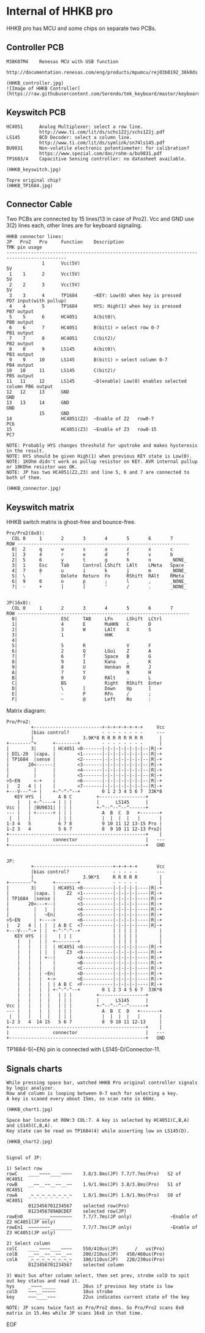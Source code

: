 Internal of HHKB pro
=====================
HHKB pro has MCU and some chips on separate two PCBs.

Controller PCB
--------------
    M38K07M4    Renesas MCU with USB function
                http://documentation.renesas.com/eng/products/mpumcu/rej03b0192_38k0ds.pdf

    (HHKB_controller.jpg)
    ![Image of HHKB Controller](https://raw.githubusercontent.com/Serendo/tmk_keyboard/master/keyboard/hhkb/doc/HHKB_img/HHKB_controller.jpg)

Keyswitch PCB
-------------
    HC4051      Analog Multiplexer: select a row line.
                http://www.ti.com/lit/ds/schs122j/schs122j.pdf
    LS145       BCD Decoder: select a column line.
                http://www.ti.com/lit/ds/symlink/sn74ls145.pdf
    BU9831      Non-volatile electronic potentiometer: for calibration?
                https://www.spezial.com/doc/rohm-a/bu9831.pdf
    TP1683/4    Capacitive Sensing controller: no datasheet available.

    (HHKB_keyswitch.jpg)

    Topre original chip?
    (HHKB_TP1684.jpg)


Connector Cable
---------------
Two PCBs are connected by 15 lines(13 in case of Pro2).
Vcc and GND use 3(2) lines each, other lines are for keyboard signaling.

    HHKB connector lines:
    JP   Pro2   Pro     Function    Description                               TMK pin usage
    --------------------------------------------------------------------------------------------
                 1      Vcc(5V)                                               5V
     1    1      2      Vcc(5V)                                               5V
     2    2      3      Vcc(5V)                                               5V
     3    3      4      TP1684      ~KEY: Low(0) when key is pressed          PD7 input(with pullup)
     4    4      5      TP1684      HYS: High(1) when key is pressed          PB7 output
     5    5      6      HC4051      A(bit0)\                                  PB0 output
     6    6      7      HC4051      B(bit1) > select row 0-7                  PB1 output
     7    7      8      HC4051      C(bit2)/                                  PB2 output
     8    8      9      LS145       A(bit0)\                                  PB3 output
     9    9     10      LS145       B(bit1) > select column 0-7               PB4 output
    10   10     11      LS145       C(bit2)/                                  PB5 output
    11   11     12      LS145       ~D(enable) Low(0) enables selected column PB6 output
    12   12     13      GND                                                   GND
    13   13     14      GND                                                   GND
                15      GND
    14                  HC4051(Z2)  ~Enable of Z2   row0-7                    PC6
    15                  HC4051(Z3)  ~Enable of Z3   row8-15                   PC7

    NOTE: Probably HYS changes threshold for upstroke and makes hysteresis in the result.
    NOTE: HYS should be given High(1) when previous KEY state is Low(0).
    NOTE: 1KOhm didn't work as pullup resistor on KEY. AVR internal pullup or 10KOhm resistor was OK.
    NOTE: JP has two HC4051(Z2,Z3) and line 5, 6 and 7 are connected to both of them.

    (HHKB_connector.jpg)


Keyswitch matrix
----------------
HHKB switch matrix is ghost-free and bounce-free.

    Pro/Pro2(8x8):
      COL 0     1       2       3       4       5       6       7
    ROW ---------------------------------------------------------------
      0|  2     q       w       s       a       z       x       c
      1|  3     4       r       e       d       f       v       b
      2|  5     6       y       t       g       h       n       _NONE_
      3|  1     Esc     Tab     Control LShift  LAlt    LMeta   Space
      4|  7     8       u       i       k       j       m       _NONE_
      5|  \     `       Delete  Return  Fn      RShift  RAlt    RMeta
      6|  9     0       o       p       ;       l       ,       _NONE_
      7|  -     +       ]       [       '       /       .       _NONE_


    JP(16x8):
      COL 0     1       2       3       4       5       6       7
    ROW ---------------------------------------------------------------
      0|                ESC     TAB     LFn     LShift  LCtrl
      1|                4       E       MuHKN   C       D
      2|                3       W       LAlt    X       S
      3|                1               HHK
      4|  
      5|                5       R               V       F
      6|                2       Q       LGui    Z       A
      7|                6       T       Space   B       G
      8|                9       I       Kana    ,       K
      9|                8       U       Henkan  M       J
      A|                7       Y               N       H
      B|                0       O       RAlt    .       L
      C|                BS              Right   RShift  Enter
      D|                \       [       Down    Up      ]
      E|                -       P       RFn     /       ;
      F|                ~       @       Left    Ro      :


Matrix diagram:

    Pro/Pro2:
             +-------------------------+-+-+-+-+-+-+-+     Vcc
             |bias control?            - - - - - - - -     ---
             |                  3.9K*8 R R R R R R R R      |
    +--------^+      +--------+        - - - - - - - -      |  
    |        3|      | HC4051 <0-------|-|-|-|-|-|-|-|--|R|-+
    | DIL-20  |capa. |        <1-------|-|-|-|-|-|-|-|--|R|-+
    | TP1684  |sense |        <2-------|-|-|-|-|-|-|-|--|R|-+
    |       20<------|        <3-------|-|-|-|-|-|-|-|--|R|-+
    |         |      |        <4-------|-|-|-|-|-|-|-|--|R|-+
    |         |      |        <5-------|-|-|-|-|-|-|-|--|R|-+
    >5~EN     <-+    |        <6-------|-|-|-|-|-|-|-|--|R|-+
    |   2   4 | |    |        <7-------|-|-|-|-|-|-|-|--|R|-+
    +---V---^-+ |    +-^-^-^--+        0 1 2 3 4 5 6 7  33K*8
       KEY HYS  |      A B C         +-----------------+
        |   | +-^----+ | | |         |      LS145      |
    Vcc |   | |BU9831| | | |         +-^--^--^--^------+
    --- |   | +------+ | | |           A  B  C  D   +-------+
     |  |   |          | | |           |  |  |  |   |       |
    1-3 4   5          6 7 8           9 10 11 12 13-15 Pro |
    1-2 3   4          5 6 7           8  9 10 11 12-13 Pro2|
    +--------------------------------------------------+    |
    |                connector                         |   ---
    +--------------------------------------------------+   GND


    JP:
             +-----------------------------+-+-+-+-+       Vcc
             |bias control?                - - - - -       ---
             |                  3.9K*5     R R R R R        |
    +--------^+      +--------+            - - - - -        |  
    |        3|      | HC4051 <0-----------|-|-|-|-|----|R|-+
    |         |capa. |    Z2  <1-----------|-|-|-|-|----|R|-+
    | TP1684  |sense |        <2-----------|-|-|-|-|----|R|-+
    |       20<---+--|        <3-----------|-|-|-|-|----|R|-+
    |         |   |  |        <4-----------|-|-|-|-|----|R|-+
    |         |   ~En|        <5-----------|-|-|-|-|----|R|-+
    >5~EN     | +---->        <6-----------|-|-|-|-|----|R|-+
    |   2   4 | | |  | A B C  <7-----------|-|-|-|-|----|R|-+
    +---V---^-+ | |  +-^-^-^--+            | | | | |        |
       KEY HYS  | |    | | |               | | | | |        |
        |   |   | |  +--------+            | | | | |        |
        |   |   | |  | HC4051 <8-----------|-|-|-|-|----|R|-+
        |   |   | |  |    Z3  <9-----------|-|-|-|-|----|R|-+
        |   |   | +--|        <A-----------|-|-|-|-|----|R|-+
        |   |   |    |        <B-----------|-|-|-|-|----|R|-+
        |   |   |    |        <C-----------|-|-|-|-|----|R|-+
        |   |   | ~En|        <D-----------|-|-|-|-|----|R|-+
        |   |   |  +->        <E-----------|-|-|-|-|----|R|-+
        |   |   |  | | A B C  <F-----------|-|-|-|-|----|R|-+
        |   |   |  | +-^-^-^--+        0 1 2 3 4 5 6 7  33K*8
        |   |   |  |   | | |         +-----------------+
        |   |   |  |   | | |         |      LS145      |
    Vcc |   |   |  |   | | |         +-^--^--^--^------+
    --- |   |   |  |   | | |           A  B  C  D   +-------+
     |  |   |   |  |   | | |           |  |  |  |   |       |
    1-2 3   4  14 15   5 6 7           8  9 10 11 12-13     |
    +--------------------------------------------------+    |
    |                connector                         |   ---
    +--------------------------------------------------+   GND

TP1684-5(~EN) pin is connected with LS145-D/Connector-11.
                                    

Signals charts
--------------
    While pressing space bar, watched HHKB Pro original controller signals by logic analyzer.
    Row and column is looping between 0-7 each for selecting a key.
    A key is scaned every about 15ms, so scan rate is 66Hz.

    (HHKB_chart1.jpg)

    Space bar locate at ROW:3 COL:7. A key is selected by HC4051(C,B,A) and LS145(C,B,A).
    Key state can be read on TP1684(4) while asserting low on LS145(D).

    (HHKB_chart2.jpg)


    Signal of JP:

    1) Select row
    rowC    ____~~~~____~~~~    3.8/3.8ms(JP) 7.7/7.7ms(Pro)   S2 of HC4051
    rowB    __~~__~~__~~__~~    1.9/1.9ms(JP) 3.8/3.8ms(Pro)   S1 of HC4051
    rowA    _~_~_~_~_~_~_~_~    1.0/1.0ms(JP) 1.9/1.9ms(Pro)   S0 of HC4051
            0123456701234567    selected row(Pro)
            0123456789ABCDEF    selected row(JP)
    rowEn0  ________~~~~~~~~    7.7/7.7ms(JP only)              ~Enable of Z2 HC4051(JP only)
    rowEn1  ~~~~~~~~________    7.7/7.7ms(JP only)              ~Enable of Z3 HC4051(JP only)

    2) Select column
    colC    ____~~~~____~~~~    550/410us(JP)      /   us(Pro)
    colB    __~~__~~__~~__~~    200/210us(JP)   450/460us(Pro)
    colA    _~_~_~_~_~_~_~_~    100/110us(JP)   220/230us(Pro)
            0123456701234567    selected column

    3) Wait 5us after column select, then set prev, strobe colD to spit out key status and read it.
    hys     _~~~~_____          20us if previous key state is low
    colD    ~~~__~~~~~          10us strobe
    key     ~~~____~~~          22us indicates current state of the key

    NOTE: JP scans twice fast as Pro/Pro2 does. So Pro/Pro2 scans 8x8 matrix in 15.4ms while JP scans 16x8 in that time.



EOF

